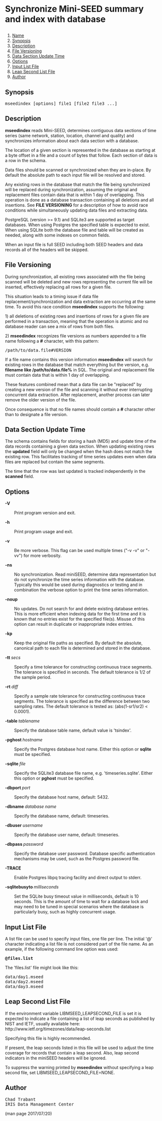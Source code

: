 # <p >Synchronize Mini-SEED summary and index with database</p>

1. [Name](#)
1. [Synopsis](#synopsis)
1. [Description](#description)
1. [File Versioning](#file-versioning)
1. [Data Section Update Time](#data-section-update-time)
1. [Options](#options)
1. [Input List File](#input-list-file)
1. [Leap Second List File](#leap-second-list-file)
1. [Author](#author)

## <a id='synopsis'>Synopsis</a>

<pre >
mseedindex [options] file1 [file2 file3 ...]
</pre>

## <a id='description'>Description</a>

<p ><b>mseedindex</b> reads Mini-SEED, determines contiguous data sections of time series (same network, station, location, channel and quality) and synchronizes information about each data section with a database.</p>

<p >The location of a given section is represented in the database as starting at a byte offset in a file and a count of bytes that follow. Each section of data is a row in the schema.</p>

<p >Data files should be scanned or synchronized when they are in-place. By default the absolute path to each input file will be resolved and stored.</p>

<p >Any existing rows in the database that match the file being synchronized will be replaced during synchronization, assuming the original and replacement files contain data that is within 1 day of overlapping.  This operation is done as a database transaction containing all deletions and all insertions.  See <b>FILE VERSIONING</b> for a description of how to avoid race conditions while simultaneously updating data files and extracting data.</p>

<p >PostgreSQL (version >= 9.1) and SQLite3 are supported as target databases.  When using Postgres the specified table is expected to exist.  When using SQLite both the database file and table will be created as needed, along with some indexes on common fields.</p>

<p >When an input file is full SEED including both SEED headers and data records all of the headers will be skipped.</p>

## <a id='file-versioning'>File Versioning</a>

<p >During synchronization, all existing rows associated with the file being scanned will be deleted and new rows representing the current file will be inserted, effectively replacing all rows for a given file.</p>

<p >This situation leads to a timing issue if data file replacement/synchronization and data extraction are occurring at the same time.  To avoid this race condition <b>mseedindex</b> supports the following:</p>

<p >1) all deletions of existing rows and insertions of rows for a given file are performed in a transaction, meaning that the operation is atomic and no database reader can see a mix of rows from both files.</p>

<p >2) <b>mseedindex</b> recognizes file versions as numbers appended to a file name following a <b>#</b> character, with this pattern:</p>

<pre >
/path/to/data.file#VERSION
</pre>

<p >If a file name contains this version information <b>mseedindex</b> will search for existing rows in the database that match everything but the version, e.g. <b>filename like /path/to/data.file%</b> in SQL. The original and replacement file must contain data that is within 1 day of overlapping.</p>

<p >These features combined mean that a data file can be "replaced" by creating a new version of the file and scanning it without ever interrupting concurrent data extraction.  After replacement, another process can later remove the older version of the file.</p>

<p >Once consequence is that no file names should contain a <b>#</b> character other than to designate a file version.</p>

## <a id='data-section-update-time'>Data Section Update Time</a>

<p >The schema contains fields for storing a hash (MD5) and update time of the data records containing a given data section.  When updating existing rows the <b>updated</b> field will only be changed when the hash does not match the existing row.  This facilitates tracking of time series updates even when data files are replaced but contain the same segments.</p>

<p >The time that the row was last updated is tracked independently in the <b>scanned</b> field.</p>

## <a id='options'>Options</a>

<b>-V</b>

<p style="padding-left: 30px;">Print program version and exit.</p>

<b>-h</b>

<p style="padding-left: 30px;">Print program usage and exit.</p>

<b>-v</b>

<p style="padding-left: 30px;">Be more verbose.  This flag can be used multiple times ("-v -v" or "-vv") for more verbosity.</p>

<b>-ns</b>

<p style="padding-left: 30px;">No synchronization.  Read miniSEED, determine data representation but do not synchronize the time series information with the database. Typically this would be used during diagnostics or testing and in combination the verbose option to print the time series information.</p>

<b>-noup</b>

<p style="padding-left: 30px;">No updates.  Do not search for and delete existing database entries. This is more efficient when indexing data for the first time and it is known that no entries exist for the specified file(s).  Misuse of this option can result in duplicate or inappropriate index entries.</p>

<b>-kp</b>

<p style="padding-left: 30px;">Keep the original file paths as specified.  By default the absolute, canonical path to each file is determined and stored in the database.</p>

<b>-tt </b><i>secs</i>

<p style="padding-left: 30px;">Specify a time tolerance for constructing continuous trace segments. The tolerance is specified in seconds.  The default tolerance is 1/2 of the sample period.</p>

<b>-rt </b><i>diff</i>

<p style="padding-left: 30px;">Specify a sample rate tolerance for constructing continuous trace segments. The tolerance is specified as the difference between two sampling rates.  The default tolerance is tested as: (abs(1-sr1/sr2) < 0.0001).</p>

<b>-table </b><i>tablename</i>

<p style="padding-left: 30px;">Specify the database table name, default value is 'tsindex'.</p>

<b>-pghost </b><i>hostname</i>

<p style="padding-left: 30px;">Specify the Postgres database host name.  Either this option or <b>sqlite</b> must be specified.</p>

<b>-sqlite </b><i>file</i>

<p style="padding-left: 30px;">Specify the SQLite3 database file name, e.g. 'timeseries.sqlite'. Either this option or <b>pghost</b> must be specified.</p>

<b>-dbport </b><i>port</i>

<p style="padding-left: 30px;">Specify the database host name, default: 5432.</p>

<b>-dbname </b><i>database name</i>

<p style="padding-left: 30px;">Specify the database name, default: timeseries.</p>

<b>-dbuser </b><i>username</i>

<p style="padding-left: 30px;">Specify the database user name, default: timeseries.</p>

<b>-dbpass </b><i>password</i>

<p style="padding-left: 30px;">Specify the database user password.  Database specific authentication mechanisms may be used, such as the Postgres password file.</p>

<b>-TRACE</b>

<p style="padding-left: 30px;">Enable Postgres libpq tracing facility and direct output to stderr.</p>

<b>-sqlitebusyto </b><i>milliseconds</i>

<p style="padding-left: 30px;">Set the SQLite busy timeout value in milliseconds, default is 10 seconds.  This is the amount of time to wait for a database lock and may need to be tuned in special scenarios where the database is particularly busy, such as highly concurrent usage.</p>

## <a id='input-list-file'>Input List File</a>

<p >A list file can be used to specify input files, one file per line. The initial '@' character indicating a list file is not considered part of the file name.  As an example, if the following command line option was used:</p>

<pre >
<b>@files.list</b>
</pre>

<p >The 'files.list' file might look like this:</p>

<pre >
data/day1.mseed
data/day2.mseed
data/day3.mseed
</pre>

## <a id='leap-second-list-file'>Leap Second List File</a>

<p >If the environment variable LIBMSEED_LEAPSECOND_FILE is set it is expected to indicate a file containing a list of leap seconds as published by NIST and IETF, usually available here: http://www.ietf.org/timezones/data/leap-seconds.list</p>

<p >Specifying this file is highly recommended.</p>

<p >If present, the leap seconds listed in this file will be used to adjust the time coverage for records that contain a leap second. Also, leap second indicators in the miniSEED headers will be ignored.</p>

<p >To suppress the warning printed by <b>mseedindex</b> without specifying a leap second file, set LIBMSEED_LEAPSECOND_FILE=NONE.</p>

## <a id='author'>Author</a>

<pre >
Chad Trabant
IRIS Data Management Center
</pre>


(man page 2017/07/20)
